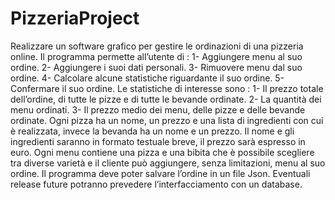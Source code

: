 # PizzeriaProject
Realizzare un software grafico per gestire le ordinazioni di una pizzeria online.
Il programma permette all’utente di :
1-	Aggiungere menu al suo ordine.
2-	Aggiungere i suoi dati personali.
3-	Rimuovere menu dal suo ordine.
4-	Calcolare alcune statistiche riguardante il suo ordine.
5-	Confermare il suo ordine.
Le statistiche di interesse sono :
1-	Il prezzo totale dell’ordine, di tutte le pizze e di tutte le bevande ordinate.
2-	La quantità dei menu ordinati.
3-	Il prezzo medio dei menu, delle pizze e delle bevande ordinate.
Ogni pizza ha un nome, un prezzo e una lista di ingredienti con cui è realizzata, invece la bevanda ha un nome e un prezzo.
Il nome e gli ingredienti saranno in formato testuale breve, il prezzo sarà espresso in euro.
Ogni menu contiene una pizza e una bibita che è possibile scegliere tra diverse varietà e il cliente può aggiungere, senza limitazioni, menu al suo ordine.
Il programma deve poter salvare l’ordine in un file Json. Eventuali release future potranno prevedere l’interfacciamento con un database.
